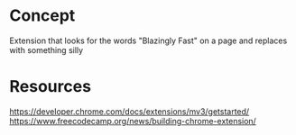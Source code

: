 # Concept
Extension that looks for the words "Blazingly Fast" on a page and replaces with something silly

# Resources
https://developer.chrome.com/docs/extensions/mv3/getstarted/
https://www.freecodecamp.org/news/building-chrome-extension/

